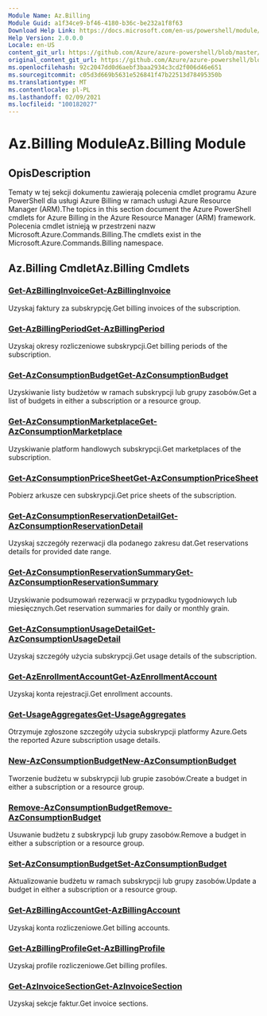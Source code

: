 ```yaml
---
Module Name: Az.Billing
Module Guid: a1f34ce9-bf46-4180-b36c-be232a1f8f63
Download Help Link: https://docs.microsoft.com/en-us/powershell/module/az.billing
Help Version: 2.0.0.0
Locale: en-US
content_git_url: https://github.com/Azure/azure-powershell/blob/master/src/Billing/Billing/help/Az.Billing.md
original_content_git_url: https://github.com/Azure/azure-powershell/blob/master/src/Billing/Billing/help/Az.Billing.md
ms.openlocfilehash: 92c2047dd0d6aebf3baa2934c3cd2f006d46e651
ms.sourcegitcommit: c05d3d669b5631e526841f47b22513d78495350b
ms.translationtype: MT
ms.contentlocale: pl-PL
ms.lasthandoff: 02/09/2021
ms.locfileid: "100182027"
---
```

# <span data-ttu-id="02004-101">Az.Billing Module</span><span class="sxs-lookup"><span data-stu-id="02004-101">Az.Billing Module</span></span>
## <span data-ttu-id="02004-102">Opis</span><span class="sxs-lookup"><span data-stu-id="02004-102">Description</span></span>
<span data-ttu-id="02004-103">Tematy w tej sekcji dokumentu zawierają polecenia cmdlet programu Azure PowerShell dla usługi Azure Billing w ramach usługi Azure Resource Manager (ARM).</span><span class="sxs-lookup"><span data-stu-id="02004-103">The topics in this section document the Azure PowerShell cmdlets for Azure Billing in the Azure Resource Manager (ARM) framework.</span></span> <span data-ttu-id="02004-104">Polecenia cmdlet istnieją w przestrzeni nazw Microsoft.Azure.Commands.Billing.</span><span class="sxs-lookup"><span data-stu-id="02004-104">The cmdlets exist in the Microsoft.Azure.Commands.Billing namespace.</span></span>

## <span data-ttu-id="02004-105">Az.Billing Cmdlet</span><span class="sxs-lookup"><span data-stu-id="02004-105">Az.Billing Cmdlets</span></span>
### [<span data-ttu-id="02004-106">Get-AzBillingInvoice</span><span class="sxs-lookup"><span data-stu-id="02004-106">Get-AzBillingInvoice</span></span>](Get-AzBillingInvoice.md)
<span data-ttu-id="02004-107">Uzyskaj faktury za subskrypcję.</span><span class="sxs-lookup"><span data-stu-id="02004-107">Get billing invoices of the subscription.</span></span>

### [<span data-ttu-id="02004-108">Get-AzBillingPeriod</span><span class="sxs-lookup"><span data-stu-id="02004-108">Get-AzBillingPeriod</span></span>](Get-AzBillingPeriod.md)
<span data-ttu-id="02004-109">Uzyskaj okresy rozliczeniowe subskrypcji.</span><span class="sxs-lookup"><span data-stu-id="02004-109">Get billing periods of the subscription.</span></span>

### [<span data-ttu-id="02004-110">Get-AzConsumptionBudget</span><span class="sxs-lookup"><span data-stu-id="02004-110">Get-AzConsumptionBudget</span></span>](Get-AzConsumptionBudget.md)
<span data-ttu-id="02004-111">Uzyskiwanie listy budżetów w ramach subskrypcji lub grupy zasobów.</span><span class="sxs-lookup"><span data-stu-id="02004-111">Get a list of budgets in either a subscription or a resource group.</span></span>

### [<span data-ttu-id="02004-112">Get-AzConsumptionMarketplace</span><span class="sxs-lookup"><span data-stu-id="02004-112">Get-AzConsumptionMarketplace</span></span>](Get-AzConsumptionMarketplace.md)
<span data-ttu-id="02004-113">Uzyskiwanie platform handlowych subskrypcji.</span><span class="sxs-lookup"><span data-stu-id="02004-113">Get marketplaces of the subscription.</span></span>

### [<span data-ttu-id="02004-114">Get-AzConsumptionPriceSheet</span><span class="sxs-lookup"><span data-stu-id="02004-114">Get-AzConsumptionPriceSheet</span></span>](Get-AzConsumptionPriceSheet.md)
<span data-ttu-id="02004-115">Pobierz arkusze cen subskrypcji.</span><span class="sxs-lookup"><span data-stu-id="02004-115">Get price sheets of the subscription.</span></span>

### [<span data-ttu-id="02004-116">Get-AzConsumptionReservationDetail</span><span class="sxs-lookup"><span data-stu-id="02004-116">Get-AzConsumptionReservationDetail</span></span>](Get-AzConsumptionReservationDetail.md)
<span data-ttu-id="02004-117">Uzyskaj szczegóły rezerwacji dla podanego zakresu dat.</span><span class="sxs-lookup"><span data-stu-id="02004-117">Get reservations details for provided date range.</span></span>

### [<span data-ttu-id="02004-118">Get-AzConsumptionReservationSummary</span><span class="sxs-lookup"><span data-stu-id="02004-118">Get-AzConsumptionReservationSummary</span></span>](Get-AzConsumptionReservationSummary.md)
<span data-ttu-id="02004-119">Uzyskiwanie podsumowań rezerwacji w przypadku tygodniowych lub miesięcznych.</span><span class="sxs-lookup"><span data-stu-id="02004-119">Get reservation summaries for daily or monthly grain.</span></span>

### [<span data-ttu-id="02004-120">Get-AzConsumptionUsageDetail</span><span class="sxs-lookup"><span data-stu-id="02004-120">Get-AzConsumptionUsageDetail</span></span>](Get-AzConsumptionUsageDetail.md)
<span data-ttu-id="02004-121">Uzyskaj szczegóły użycia subskrypcji.</span><span class="sxs-lookup"><span data-stu-id="02004-121">Get usage details of the subscription.</span></span>

### [<span data-ttu-id="02004-122">Get-AzEnrollmentAccount</span><span class="sxs-lookup"><span data-stu-id="02004-122">Get-AzEnrollmentAccount</span></span>](Get-AzEnrollmentAccount.md)
<span data-ttu-id="02004-123">Uzyskaj konta rejestracji.</span><span class="sxs-lookup"><span data-stu-id="02004-123">Get enrollment accounts.</span></span>

### [<span data-ttu-id="02004-124">Get-UsageAggregates</span><span class="sxs-lookup"><span data-stu-id="02004-124">Get-UsageAggregates</span></span>](Get-UsageAggregates.md)
<span data-ttu-id="02004-125">Otrzymuje zgłoszone szczegóły użycia subskrypcji platformy Azure.</span><span class="sxs-lookup"><span data-stu-id="02004-125">Gets the reported Azure subscription usage details.</span></span>

### [<span data-ttu-id="02004-126">New-AzConsumptionBudget</span><span class="sxs-lookup"><span data-stu-id="02004-126">New-AzConsumptionBudget</span></span>](New-AzConsumptionBudget.md)
<span data-ttu-id="02004-127">Tworzenie budżetu w subskrypcji lub grupie zasobów.</span><span class="sxs-lookup"><span data-stu-id="02004-127">Create a budget in either a subscription or a resource group.</span></span>

### [<span data-ttu-id="02004-128">Remove-AzConsumptionBudget</span><span class="sxs-lookup"><span data-stu-id="02004-128">Remove-AzConsumptionBudget</span></span>](Remove-AzConsumptionBudget.md)
<span data-ttu-id="02004-129">Usuwanie budżetu z subskrypcji lub grupy zasobów.</span><span class="sxs-lookup"><span data-stu-id="02004-129">Remove a budget in either a subscription or a resource group.</span></span>

### [<span data-ttu-id="02004-130">Set-AzConsumptionBudget</span><span class="sxs-lookup"><span data-stu-id="02004-130">Set-AzConsumptionBudget</span></span>](Set-AzConsumptionBudget.md)
<span data-ttu-id="02004-131">Aktualizowanie budżetu w ramach subskrypcji lub grupy zasobów.</span><span class="sxs-lookup"><span data-stu-id="02004-131">Update a budget in either a subscription or a resource group.</span></span>

### [<span data-ttu-id="02004-132">Get-AzBillingAccount</span><span class="sxs-lookup"><span data-stu-id="02004-132">Get-AzBillingAccount</span></span>](Get-AzBillingAccount.md)
<span data-ttu-id="02004-133">Uzyskaj konta rozliczeniowe.</span><span class="sxs-lookup"><span data-stu-id="02004-133">Get billing accounts.</span></span>

### [<span data-ttu-id="02004-134">Get-AzBillingProfile</span><span class="sxs-lookup"><span data-stu-id="02004-134">Get-AzBillingProfile</span></span>](Get-AzBillingProfile.md)
<span data-ttu-id="02004-135">Uzyskaj profile rozliczeniowe.</span><span class="sxs-lookup"><span data-stu-id="02004-135">Get billing profiles.</span></span>

### [<span data-ttu-id="02004-136">Get-AzInvoiceSection</span><span class="sxs-lookup"><span data-stu-id="02004-136">Get-AzInvoiceSection</span></span>](Get-AzInvoiceSection.md)
<span data-ttu-id="02004-137">Uzyskaj sekcje faktur.</span><span class="sxs-lookup"><span data-stu-id="02004-137">Get invoice sections.</span></span>

